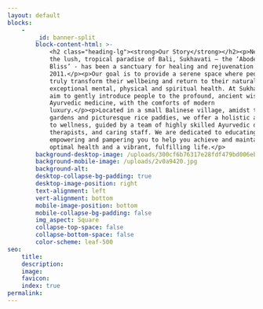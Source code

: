```yaml
---
layout: default
blocks:
    -
        _id: banner-split
        block-content-html: >-
            <h2 class="heading-lg"><strong>Our Story</strong></h2><p>Nestled in
            the lush, tropical paradise of Bali, Sukhavati – the ‘Abode of
            Bliss’ - has been a sanctuary for healing and rejuvenation since
            2011.</p><p>Our goal is to provide a serene space where people can
            truly transform their wellbeing and return to their natural state of
            exceptional mental, physical and spiritual health. At Sukhavati, we
            aim to gently introduce people to the profound, ancient wisdom of
            Ayurvedic medicine, with the comforts of modern
            luxury.</p><p>Located in a small Balinese village, amidst tranquil
            gardens and picturesque rice paddies, we offer a holistic approach
            to wellness, guided by a team of highly skilled Ayurvedic doctors,
            therapists, and caring staff. We are dedicated to educating,
            empowering and pampering you to help you achieve and maintain
            optimal health and a vibrant, fulfilling life.</p>
        background-desktop-image: /uploads/300cf6b76317e28fdf479bd006ebfd48.jpeg
        background-mobile-image: /uploads/2v0a9420.jpg
        background-alt:
        desktop-collapse-bg-padding: true
        desktop-image-position: right
        text-alignment: left
        vert-alignment: bottom
        mobile-image-position: bottom
        mobile-collapse-bg-padding: false
        img_aspect: Square
        collapse-top-space: false
        collapse-bottom-space: false
        color-scheme: leaf-500
seo:
    title:
    description: 
    image:
    favicon:
    index: true
permalink:
---
```

